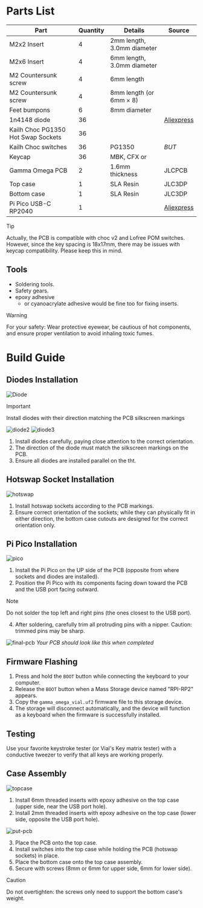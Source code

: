 # Parts List
| Part | Quantity | Details | Source |
|------------------|----------|-----------------|--------|
| M2x2 Insert | 4 | 2mm length, 3.0mm diameter | |
| M2x6 Insert | 4 | 6mm length, 3.0mm diameter | |
| M2 Countersunk screw | 4 | 6mm length | |
| M2 Countersunk screw | 4 | 8mm length (or 6mm × 8) | |
| Feet bumpons | 6 | 8mm diameter | |
| 1n4148 diode | 36 |  | [Aliexpress](https://a.aliexpress.com/_oCcCwmR) |
| Kailh Choc PG1350 Hot Swap Sockets | 36 | | |
| Kailh Choc switches | 36 | PG1350 | *BUT* |
| Keycap | 36 | MBK, CFX or | |
| Gamma Omega PCB | 2 | 1.6mm thickness | JLCPCB |
| Top case | 1 | SLA Resin | JLC3DP |
| Bottom case | 1 | SLA Resin | JLC3DP |
| Pi Pico USB-C RP2040 | 1 |  | [Aliexpress](https://a.aliexpress.com/_opuRQZl) |

> [!TIP]
> Actually, the PCB is compatible with choc v2 and Lofree POM switches. However, since the key spacing is 18x17mm, there may be issues with keycap compatibility. Please keep this in mind.


## Tools

- Soldering tools.
- Safety gears.
- epoxy adhesive
    - or cyanoacrylate adhesive would be fine too for fixing inserts.

> [!WARNING]
> For your safety: Wear protective eyewear, be cautious of hot components, and ensure proper ventilation to avoid inhaling toxic fumes.

# Build Guide

## Diodes Installation
![Diode](images/bg.jpg)
> [!IMPORTANT]
> Install diodes with their direction matching the PCB silkscreen markings

![diode2](images/bg-1.jpg)
![diode3](images/bg-2.jpg)

1. Install diodes carefully, paying close attention to the correct orientation.
2. The direction of the diode must match the silkscreen markings on the PCB.
3. Ensure all diodes are installed parallel on the tht.

## Hotswap Socket Installation
![hotswap](images/bg-3.jpg)

1. Install hotswap sockets according to the PCB markings.
2. Ensure correct orientation of the sockets; while they can physically fit in either direction, the bottom case cutouts are designed for the correct orientation only.

## Pi Pico Installation
![pico](images/bg-4.jpg)

1. Install the Pi Pico on the UP side of the PCB (opposite from where sockets and diodes are installed).
2. Position the Pi Pico with its components facing down toward the PCB and the USB port facing outward.
> [!NOTE]
> Do not solder the top left and right pins (the ones closest to the USB port).
4. After soldering, carefully trim all protruding pins with a nipper. Caution: trimmed pins may be sharp.

![final-pcb](images/bg-5.jpg)
*Your PCB should look like this when completed*

## Firmware Flashing
1. Press and hold the `BOOT` button while connecting the keyboard to your computer.
2. Release the `BOOT` button when a Mass Storage device named "RPI-RP2" appears.
3. Copy the `gamma_omega_vial.uf2` firmware file to this storage device.
4. The storage will disconnect automatically, and the device will function as a keyboard when the firmware is successfully installed.

## Testing
Use your favorite keystroke tester (or Vial's Key matrix tester) with a conductive tweezer to verify that all keys are working properly.


## Case Assembly
![topcase](images/bg-6.jpg)

1. Install 6mm threaded inserts with epoxy adhesive on the top case (upper side, near the USB port hole).
2. Install 2mm threaded inserts with epoxy adhesive on the top case (lower side, opposite the USB port hole).

![put-pcb](images/gamma2.jpg)

3. Place the PCB onto the top case.
4. Install switches into the top case while holding the PCB (hotswap sockets) in place.
5. Place the bottom case onto the top case assembly.
6. Secure with screws (8mm or 6mm for upper side, 6mm for lower side).
> [!CAUTION]
> Do not overtighten: the screws only need to support the bottom case's weight.
